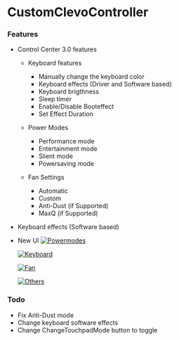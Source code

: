 # CustomClevoController

### Features

- Control Center 3.0 features
	- Keyboard features
		- Manually change the keyboard color
		- Keyboard effects (Driver and Software based)
		- Keyboard brigthness
		- Sleep timer
		- Enable/Disable Booteffect
		- Set Effect Duration

	- Power Modes
		- Performance mode
		- Entertainment mode
		- Slient mode
		- Powersaving mode

	- Fan Settings
		- Automatic
		- Custom
		- Anti-Dust (if Supported)
		- MaxQ (if Supported)

- Keyboard effects (Software based)
- New UI
	[![Powermodes](https://raw.githubusercontent.com/omerboran63/CustomClevoController/main/Screenshots/Powermodes.png "Powermodes")](https://raw.githubusercontent.com/omerboran63/CustomClevoController/main/Screenshots/Powermodes.png "Powermodes")
	
	[![Keyboard](https://raw.githubusercontent.com/omerboran63/CustomClevoController/main/Screenshots/Keyboard.png "Keyboard")](https://raw.githubusercontent.com/omerboran63/CustomClevoController/main/Screenshots/Keyboard.png "Keyboard")
	
	[![Fan](https://raw.githubusercontent.com/omerboran63/CustomClevoController/main/Screenshots/Fan.png "Fan")](https://raw.githubusercontent.com/omerboran63/CustomClevoController/main/Screenshots/Fan.png "Fan")
	
	[![Others](https://raw.githubusercontent.com/omerboran63/CustomClevoController/main/Screenshots/Others.png "Others")](https://raw.githubusercontent.com/omerboran63/CustomClevoController/main/Screenshots/Others.png "Others")


### Todo
- Fix Anti-Dust mode
- Change keyboard software effects
- Change ChangeTouchpadMode button to toggle
